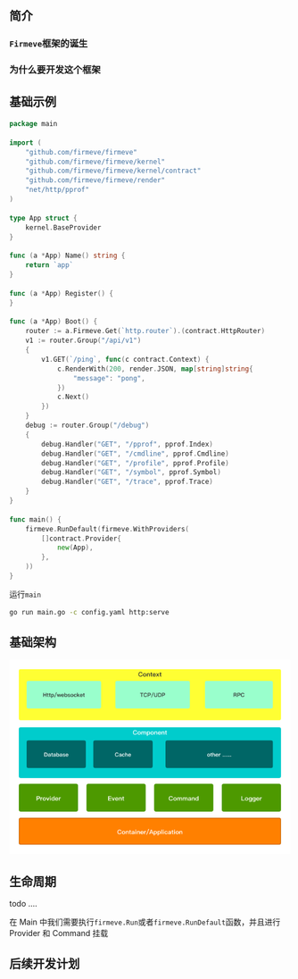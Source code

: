 ## 简介

### `Firmeve`框架的诞生



### 为什么要开发这个框架



## 基础示例

```go
package main

import (
	"github.com/firmeve/firmeve"
	"github.com/firmeve/firmeve/kernel"
	"github.com/firmeve/firmeve/kernel/contract"
	"github.com/firmeve/firmeve/render"
	"net/http/pprof"
)

type App struct {
	kernel.BaseProvider
}

func (a *App) Name() string {
	return `app`
}

func (a *App) Register() {
}

func (a *App) Boot() {
	router := a.Firmeve.Get(`http.router`).(contract.HttpRouter)
	v1 := router.Group("/api/v1")
	{
		v1.GET(`/ping`, func(c contract.Context) {
			c.RenderWith(200, render.JSON, map[string]string{
				"message": "pong",
			})
			c.Next()
		})
	}
	debug := router.Group("/debug")
	{
		debug.Handler("GET", "/pprof", pprof.Index)
		debug.Handler("GET", "/cmdline", pprof.Cmdline)
		debug.Handler("GET", "/profile", pprof.Profile)
		debug.Handler("GET", "/symbol", pprof.Symbol)
		debug.Handler("GET", "/trace", pprof.Trace)
	}
}

func main() {
	firmeve.RunDefault(firmeve.WithProviders(
		[]contract.Provider{
			new(App),
		},
	))
}

```

运行`main`

```bash
go run main.go -c config.yaml http:serve
```



## 基础架构

![base](../images/base.png)



## 生命周期

todo ....

在 Main 中我们需要执行`firmeve.Run`或者`firmeve.RunDefault`函数，并且进行 Provider 和 Command 挂载



## 后续开发计划

